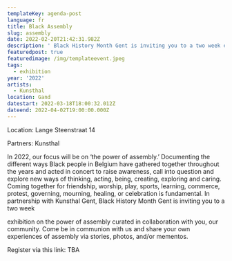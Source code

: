 ```yaml
---
templateKey: agenda-post
language: fr
title: Black Assembly
slug: assembly
date: 2022-02-20T21:42:31.982Z
description: ' Black History Month Gent is inviting you to a two week exhibition on the power of assembly curated in collaboration with you, our community. Come be in communion with us and share your own experiences of assembly via stories, photos, and/or mementos.'
featuredpost: true
featuredimage: /img/templateevent.jpeg
tags:
  - exhibition
year: '2022'
artists:
  - Kunsthal
location: Gand
datestart: 2022-03-18T18:00:32.012Z
dateend: 2022-04-02T19:00:00.000Z
---
```

Location: Lange Steenstraat 14

Partners: Kunsthal

In 2022, our focus will be on ‘the power of assembly.’ Documenting the different ways Black people in Belgium have gathered together throughout the years and acted in concert to raise awareness, call into question and explore new ways of thinking, acting, being, creating, exploring and caring. Coming together for friendship, worship, play, sports, learning, commerce, protest, governing, mourning, healing, or celebration is fundamental. In partnership with Kunsthal Gent, Black History Month Gent is inviting you to a two week

exhibition on the power of assembly curated in collaboration with you, our community. Come be in communion with us and share your own experiences of assembly via stories, photos, and/or mementos.

Register via this link: TBA
